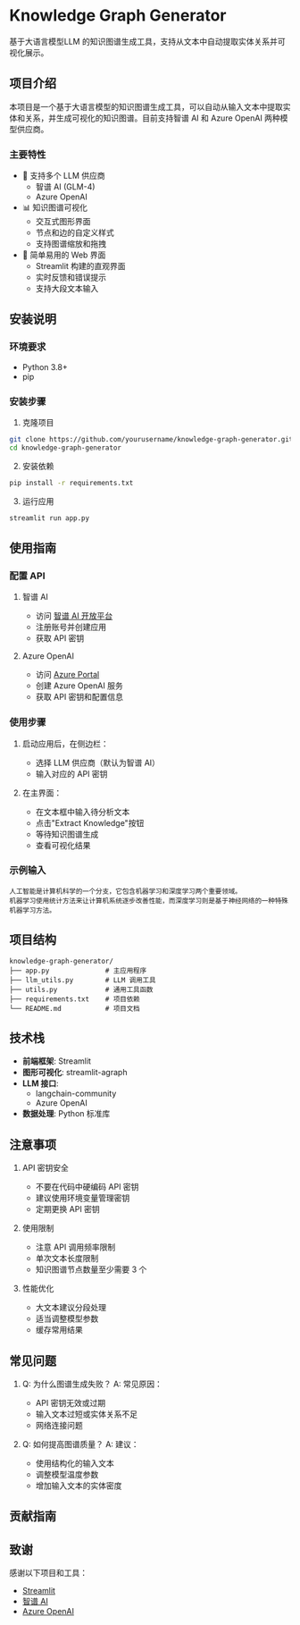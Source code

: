 # Knowledge Graph Generator

基于大语言模型LLM 的知识图谱生成工具，支持从文本中自动提取实体关系并可视化展示。

## 项目介绍

本项目是一个基于大语言模型的知识图谱生成工具，可以自动从输入文本中提取实体和关系，并生成可视化的知识图谱。目前支持智谱 AI 和 Azure OpenAI 两种模型供应商。

### 主要特性

- 🤖 支持多个 LLM 供应商
  - 智谱 AI (GLM-4)
  - Azure OpenAI
- 📊 知识图谱可视化
  - 交互式图形界面
  - 节点和边的自定义样式
  - 支持图谱缩放和拖拽
- 🎯 简单易用的 Web 界面
  - Streamlit 构建的直观界面
  - 实时反馈和错误提示
  - 支持大段文本输入

## 安装说明

### 环境要求

- Python 3.8+
- pip

### 安装步骤

1. 克隆项目
```bash
git clone https://github.com/yourusername/knowledge-graph-generator.git
cd knowledge-graph-generator
```

2. 安装依赖
```bash
pip install -r requirements.txt
```

3. 运行应用
```bash
streamlit run app.py
```

## 使用指南

### 配置 API

1. 智谱 AI
   - 访问 [智谱 AI 开放平台](https://open.bigmodel.cn/)
   - 注册账号并创建应用
   - 获取 API 密钥

2. Azure OpenAI
   - 访问 [Azure Portal](https://portal.azure.com/)
   - 创建 Azure OpenAI 服务
   - 获取 API 密钥和配置信息

### 使用步骤

1. 启动应用后，在侧边栏：
   - 选择 LLM 供应商（默认为智谱 AI）
   - 输入对应的 API 密钥

2. 在主界面：
   - 在文本框中输入待分析文本
   - 点击"Extract Knowledge"按钮
   - 等待知识图谱生成
   - 查看可视化结果

### 示例输入

```text
人工智能是计算机科学的一个分支，它包含机器学习和深度学习两个重要领域。
机器学习使用统计方法来让计算机系统逐步改善性能，而深度学习则是基于神经网络的一种特殊机器学习方法。
```

## 项目结构

```
knowledge-graph-generator/
├── app.py              # 主应用程序
├── llm_utils.py        # LLM 调用工具
├── utils.py            # 通用工具函数
├── requirements.txt    # 项目依赖
└── README.md           # 项目文档
```

## 技术栈

- **前端框架**: Streamlit
- **图形可视化**: streamlit-agraph
- **LLM 接口**: 
  - langchain-community
  - Azure OpenAI
- **数据处理**: Python 标准库

## 注意事项

1. API 密钥安全
   - 不要在代码中硬编码 API 密钥
   - 建议使用环境变量管理密钥
   - 定期更换 API 密钥

2. 使用限制
   - 注意 API 调用频率限制
   - 单次文本长度限制
   - 知识图谱节点数量至少需要 3 个

3. 性能优化
   - 大文本建议分段处理
   - 适当调整模型参数
   - 缓存常用结果

## 常见问题

1. Q: 为什么图谱生成失败？
   A: 常见原因：
   - API 密钥无效或过期
   - 输入文本过短或实体关系不足
   - 网络连接问题

2. Q: 如何提高图谱质量？
   A: 建议：
   - 使用结构化的输入文本
   - 调整模型温度参数
   - 增加输入文本的实体密度

## 贡献指南



## 致谢

感谢以下项目和工具：
- [Streamlit](https://streamlit.io/)
- [智谱 AI](https://open.bigmodel.cn/)
- [Azure OpenAI](https://azure.microsoft.com/products/cognitive-services/openai-service/)
```
